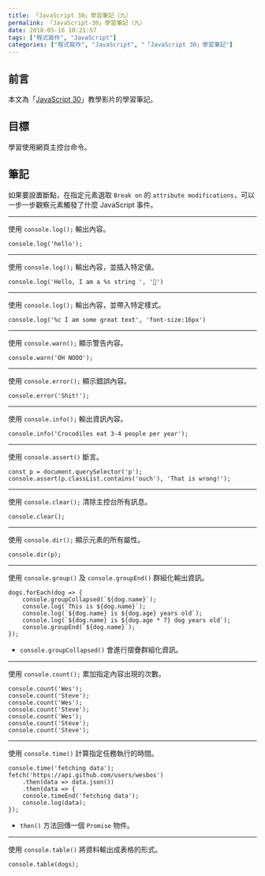 ```yaml
---
title: 「JavaScript 30」學習筆記（九）
permalink: 「JavaScript-30」學習筆記（九）
date: 2018-05-16 10:21:57
tags: ["程式寫作", "JavaScript"]
categories: ["程式寫作", "JavaScript", "「JavaScript 30」學習筆記"]
---
```


## 前言
本文為「[JavaScript 30](https://javascript30.com/)」教學影片的學習筆記。

## 目標
學習使用網頁主控台命令。

## 筆記
如果要設置斷點，在指定元素選取 `Break on` 的 `attribute modifications`，可以一步一步觀察元素觸發了什麼 JavaScript 事件。

---
使用 `console.log();` 輸出內容。
```JS
console.log('hello');
```
---
使用 `console.log();` 輸出內容，並插入特定値。
```JS
console.log('Hello, I am a %s string ', '💩')
```
---
使用 `console.log();` 輸出內容，並帶入特定樣式。
```JS
console.log('%c I am some great text', 'font-size:16px')
```
---
使用 `console.warn();` 顯示警告內容。
```JS
console.warn('OH NOOO');
```
---
使用 `console.error();` 顯示錯誤內容。
```JS
console.error('Shit!');
```
---
使用 `console.info();` 輸出資訊內容。
```JS
console.info('Crocodiles eat 3-4 people per year');
```
---
使用 `console.assert()` 斷言。
```JS
const p = document.querySelector('p');
console.assert(p.classList.contains('ouch'), 'That is wrong!');
```
---
使用 `console.clear();` 清除主控台所有訊息。
```JS
console.clear();
```
---
使用 `console.dir();` 顯示元素的所有屬性。
```JS
console.dir(p);
```
---
使用 `console.group()` 及 `console.groupEnd()` 群組化輸出資訊。
```JS
dogs.forEach(dog => {
    console.groupCollapsed(`${dog.name}`);
    console.log(`This is ${dog.name}`);
    console.log(`${dog.name} is ${dog.age} years old`);
    console.log(`${dog.name} is ${dog.age * 7} dog years old`);
    console.groupEnd(`${dog.name}`);
});
```
- `console.groupCollapsed()` 會進行摺疊群組化資訊。
---
使用 `console.count();` 累加指定內容出現的次數。
```JS
console.count('Wes');
console.count('Steve');
console.count('Wes');
console.count('Steve');
console.count('Wes');
console.count('Steve');
console.count('Steve');
```
---
使用 `console.time()` 計算指定任務執行的時間。
```JS
console.time('fetching data');
fetch('https://api.github.com/users/wesbos')
    .then(data => data.json())
    .then(data => {
    console.timeEnd('fetching data');
    console.log(data);
});
```
- `then()` 方法回傳一個 `Promise` 物件。
---
使用 `console.table()` 將資料輸出成表格的形式。
```JS
console.table(dogs);
```